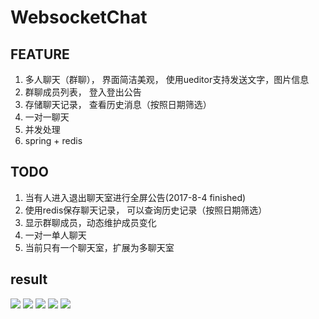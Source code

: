 # WebsocketChat
## FEATURE
1. 多人聊天（群聊）， 界面简洁美观， 使用ueditor支持发送文字，图片信息
2. 群聊成员列表， 登入登出公告
3. 存储聊天记录， 查看历史消息（按照日期筛选）
4. 一对一聊天
5. 并发处理
6. spring + redis

## TODO
1. 当有人进入退出聊天室进行全屏公告(2017-8-4 finished)
2. 使用redis保存聊天记录， 可以查询历史记录（按照日期筛选）
3. 显示群聊成员，动态维护成员变化
4. 一对一单人聊天
5. 当前只有一个聊天室，扩展为多聊天室

## result

![](https://github.com/timelessmemory/WebsocketChat/blob/master/screenshot/chat.png?raw=true)
![](https://github.com/timelessmemory/WebsocketChat/blob/master/screenshot/c.png?raw=true)
![](https://github.com/timelessmemory/WebsocketChat/blob/master/screenshot/s.png?raw=true)
![](https://github.com/timelessmemory/WebsocketChat/blob/master/screenshot/screen.png?raw=true)
![](https://github.com/timelessmemory/WebsocketChat/blob/master/screenshot/history.png?raw=true)

